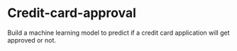 # Credit-card-approval
Build a machine learning model to predict if a credit card application will get approved or not.
